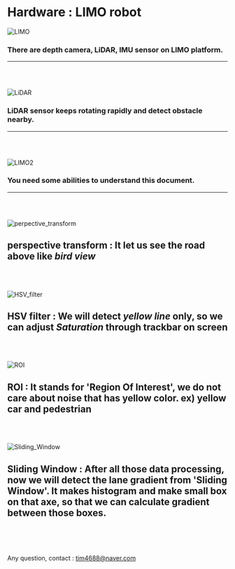 # Hardware : LIMO robot

![LIMO](https://user-images.githubusercontent.com/108254705/186352378-ec45f209-4c7a-4a15-9984-02d90ca82962.jpg)

### There are depth camera, LiDAR, IMU sensor on LIMO platform.

***
<br/>
<br/>

![LiDAR](https://user-images.githubusercontent.com/108254705/186352724-907a4902-391f-4c5c-98fe-27b1494014a3.jpg)

### LiDAR sensor keeps rotating rapidly and detect obstacle nearby.

***
<br/>
<br/>

![LIMO2](https://user-images.githubusercontent.com/108254705/186352596-25e4ec85-e3af-46cd-965d-0c6f2d76ec1c.jpg)

### You need some abilities to understand this document.

***
<br/>
<br/>

![perpective_transform](https://user-images.githubusercontent.com/108254705/186352856-d07b4a86-cada-423a-a38a-f4155460f272.jpg)

## perspective transform : It let us see the road above like *bird view*

<br/>
<br/>

![HSV_filter](https://user-images.githubusercontent.com/108254705/186353246-de4b5383-a892-4940-b705-bfe8b616d96c.jpg)

## HSV filter : We will detect *yellow line* only, so we can adjust *Saturation* through trackbar on screen

<br/>
<br/>

![ROI](https://user-images.githubusercontent.com/108254705/186353513-5bb1d591-f6b7-4895-a7b4-8296422451ea.jpg)

## ROI : It stands for 'Region Of Interest', we do not care about noise that has yellow color. ex) yellow car and pedestrian

<br/>
<br/>

![Sliding_Window](https://user-images.githubusercontent.com/108254705/186353763-0c4a3e3f-d847-4db1-9f2c-ee8a2c40b2b8.jpg)

## Sliding Window : After all those data processing, now we will detect the lane gradient from 'Sliding Window'. It makes histogram and make small box on that axe, so that we can calculate gradient between those boxes.

<br/>
<br/>
<br/>

Any question, contact : tim4688@naver.com
